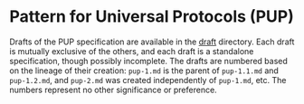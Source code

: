 # Pattern for Universal Protocols (PUP)

Drafts of the PUP specification are available in the [draft](draft)
directory.  Each draft is mutually exclusive of the others, and each
draft is a standalone specification, though possibly incomplete.  The
drafts are numbered based on the lineage of their creation: `pup-1.md`
is the parent of `pup-1.1.md` and `pup-1.2.md`, and `pup-2.md` was
created independently of `pup-1.md`, etc.  The numbers represent no
other significance or preference.

